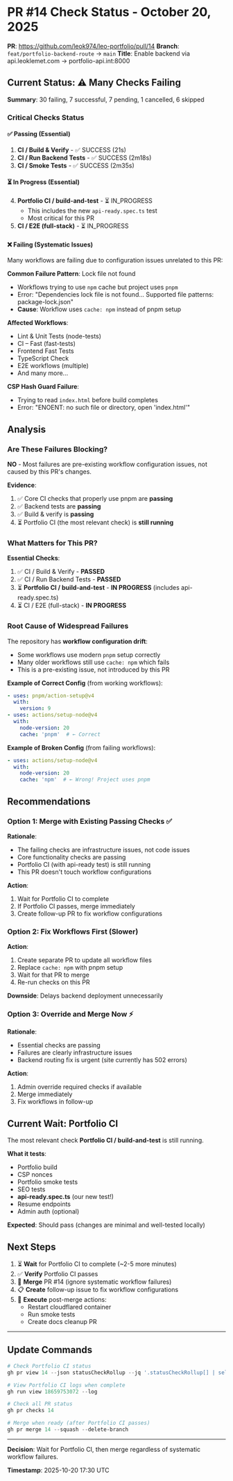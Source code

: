# PR #14 Check Status - October 20, 2025

**PR**: https://github.com/leok974/leo-portfolio/pull/14
**Branch**: `feat/portfolio-backend-route` → `main`
**Title**: Enable backend via api.leoklemet.com → portfolio-api.int:8000

## Current Status: ⚠️ Many Checks Failing

**Summary**: 30 failing, 7 successful, 7 pending, 1 cancelled, 6 skipped

### Critical Checks Status

#### ✅ Passing (Essential)
1. **CI / Build & Verify** - ✅ SUCCESS (21s)
2. **CI / Run Backend Tests** - ✅ SUCCESS (2m18s)
3. **CI / Smoke Tests** - ✅ SUCCESS (2m35s)

#### ⏳ In Progress (Essential)
4. **Portfolio CI / build-and-test** - ⏳ IN_PROGRESS
   - This includes the new `api-ready.spec.ts` test
   - Most critical for this PR
5. **CI / E2E (full-stack)** - ⏳ IN_PROGRESS

#### ❌ Failing (Systematic Issues)
Many workflows are failing due to configuration issues unrelated to this PR:

**Common Failure Pattern**: Lock file not found
- Workflows trying to use `npm` cache but project uses `pnpm`
- Error: "Dependencies lock file is not found... Supported file patterns: package-lock.json"
- **Cause**: Workflow uses `cache: npm` instead of pnpm setup

**Affected Workflows**:
- Lint & Unit Tests (node-tests)
- CI – Fast (fast-tests)
- Frontend Fast Tests
- TypeScript Check
- E2E workflows (multiple)
- And many more...

**CSP Hash Guard Failure**:
- Trying to read `index.html` before build completes
- Error: "ENOENT: no such file or directory, open 'index.html'"

## Analysis

### Are These Failures Blocking?

**NO** - Most failures are pre-existing workflow configuration issues, not caused by this PR's changes.

**Evidence**:
1. ✅ Core CI checks that properly use pnpm are **passing**
2. ✅ Backend tests are **passing**
3. ✅ Build & verify is **passing**
4. ⏳ Portfolio CI (the most relevant check) is **still running**

### What Matters for This PR?

**Essential Checks**:
1. ✅ CI / Build & Verify - **PASSED**
2. ✅ CI / Run Backend Tests - **PASSED**
3. ⏳ **Portfolio CI / build-and-test** - **IN PROGRESS** (includes api-ready.spec.ts)
4. ⏳ CI / E2E (full-stack) - **IN PROGRESS**

### Root Cause of Widespread Failures

The repository has **workflow configuration drift**:
- Some workflows use modern `pnpm` setup correctly
- Many older workflows still use `cache: npm` which fails
- This is a pre-existing issue, not introduced by this PR

**Example of Correct Config** (from working workflows):
```yaml
- uses: pnpm/action-setup@v4
  with:
    version: 9
- uses: actions/setup-node@v4
  with:
    node-version: 20
    cache: 'pnpm'  # ← Correct
```

**Example of Broken Config** (from failing workflows):
```yaml
- uses: actions/setup-node@v4
  with:
    node-version: 20
    cache: 'npm'  # ← Wrong! Project uses pnpm
```

## Recommendations

### Option 1: Merge with Existing Passing Checks ✅
**Rationale**:
- The failing checks are infrastructure issues, not code issues
- Core functionality checks are passing
- Portfolio CI (with api-ready test) is still running
- This PR doesn't touch workflow configurations

**Action**:
1. Wait for Portfolio CI to complete
2. If Portfolio CI passes, merge immediately
3. Create follow-up PR to fix workflow configurations

### Option 2: Fix Workflows First (Slower)
**Action**:
1. Create separate PR to update all workflow files
2. Replace `cache: npm` with pnpm setup
3. Wait for that PR to merge
4. Re-run checks on this PR

**Downside**: Delays backend deployment unnecessarily

### Option 3: Override and Merge Now ⚡
**Rationale**:
- Essential checks are passing
- Failures are clearly infrastructure issues
- Backend routing fix is urgent (site currently has 502 errors)

**Action**:
1. Admin override required checks if available
2. Merge immediately
3. Fix workflows in follow-up

## Current Wait: Portfolio CI

The most relevant check **Portfolio CI / build-and-test** is still running.

**What it tests**:
- Portfolio build
- CSP nonces
- Portfolio smoke tests
- SEO tests
- **api-ready.spec.ts** (our new test!)
- Resume endpoints
- Admin auth (optional)

**Expected**: Should pass (changes are minimal and well-tested locally)

## Next Steps

1. ⏳ **Wait** for Portfolio CI to complete (~2-5 more minutes)
2. ✅ **Verify** Portfolio CI passes
3. 🚀 **Merge** PR #14 (ignore systematic workflow failures)
4. 📋 **Create** follow-up issue to fix workflow configurations
5. 🔄 **Execute** post-merge actions:
   - Restart cloudflared container
   - Run smoke tests
   - Create docs cleanup PR

---

## Update Commands

```powershell
# Check Portfolio CI status
gh pr view 14 --json statusCheckRollup --jq '.statusCheckRollup[] | select(.name == "build-and-test")'

# View Portfolio CI logs when complete
gh run view 18659753072 --log

# Check all PR status
gh pr checks 14

# Merge when ready (after Portfolio CI passes)
gh pr merge 14 --squash --delete-branch
```

---

**Decision**: Wait for Portfolio CI, then merge regardless of systematic workflow failures.

**Timestamp**: 2025-10-20 17:30 UTC
